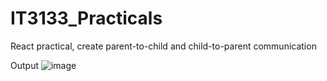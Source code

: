# IT3133_Practicals
React practical, create parent-to-child and child-to-parent communication

Output
![image](https://github.com/user-attachments/assets/34a2c284-d8d7-4f81-9a75-9a0af5b5d462)
